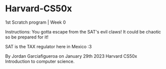 # Harvard-CS50x
1st Scratch program | Week 0

Instructions:
You gotta escape from the SAT's evil claws! It could be chaotic so be prepared for it!

SAT is the TAX regulator here in Mexico :3

By Jordan Garciafigueroa on January 29th 2023
Harvard CS50x Introduction to computer science.
